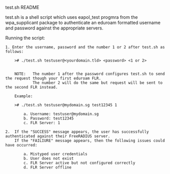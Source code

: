 test.sh README

test.sh is a shell script which uses eapol_test progmra from the wpa_supplicant package
to authenticate an eduroam formatted username and password against the appropriate servers.


Running the script:
    
    1. Enter the username, password and the number 1 or 2 after test.sh as follows:
    
        ># ./test.sh testuser@<yourdomain.tld> <password> <1 or 2>
        
        
        NOTE:   The number 1 after the password configures test.sh to send the request though your first eduroam FLR.
                The number 2 will do the same but request will be sent to the second FLR instead.
        
        Example:
            
        ># ./test.sh testuser@mydomain.sg test12345 1
        
            a. Username: testuser@mydomain.sg
            b. Password: test12345
            c. FLR Server: 1
            
    2.  If the "SUCCESS" message appears, the user has successfully authenticated against their FreeRADIUS server.
        If the "FAILIURE" message appears, then the following issues could have occurred:
            
            a. Mistyped user credentials
            b. User does not exist
            c. FLR Server active but not configured correctly
            d. FLR Server offline       
